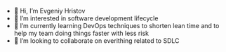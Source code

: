 - 👋 Hi, I’m Evgeniy Hristov
- 👀 I’m interested in software development lifecycle
- 🌱 I’m currently learning DevOps techniques to shorten lean time and to help my team doing things faster with less risk
- 💞️ I’m looking to collaborate on everithing related to SDLC

<!---
maverick0bg/maverick0bg is a ✨ special ✨ repository because its `README.md` (this file) appears on your GitHub profile.
You can click the Preview link to take a look at your changes.
--->

